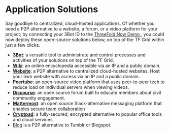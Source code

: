 # Application Solutions

Say goodbye to centralized, cloud-hosted applications. Of whether you need a P2P alternative to a website, a forum, or a video platform for your project; by connecting your 3Bot ID to the [ThreeFold Now Demo ](https://marketplace.threefold.me/), you could now deploy these open-source solutions below, on top of the TF Grid within just a few clicks.

- [__3Bot__](3bot.md): a versatile tool to administrate and control processes and activities of your solutions on top of the TF Grid.
- [__Wiki__](wiki.md): an online encyclopedia accessible via an IP and a public domain.
- [__Website__](website.md): a P2P alternative to centralized cloud-hosted websites. Host your own website with access via an IP and a public domain.
- [__Peertube__](peertube.md): an open-source video platform that uses peer-to-peer tech to reduce load on individual servers when viewing videos. 
- [__Discourse__](discourse.md): an open source forum built to educate members about civil community engagement. 
- [__Mattermost__](mattermost.md): an open source Slack-alternative messaging platform that enables secure team collaboration
- [__Cryptpad__](cryptpad.md): a fully-secured, encrypted alternative to popular office tools and cloud services. 
- [Blog](blog.md) is a P2P alternative to Tumblr or Blogspot. 
